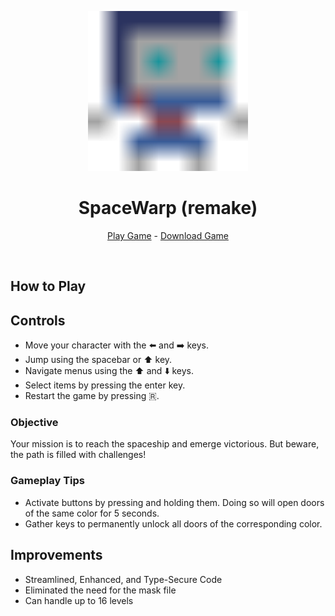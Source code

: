 <p align="center">
    <img src="https://raw.githubusercontent.com/ForkPrince/SpaceWarp/editor/img/menu/icon.png" width="256px" height="256px">
</p>

<h1 align="center">SpaceWarp (remake)</h1>

<p align="center">
    <a href="https://lmacrini.github.io/SpaceWarp-Remake">Play Game</a>
    -
    <a href="https://github.com/LMacrini/SpaceWarp-Remake/actions">Download Game</a>
</p>

<br>

## How to Play

## Controls

- Move your character with the ⬅️ and ➡️ keys.
- Jump using the spacebar or ⬆️ key.
- Navigate menus using the ⬆️ and ⬇️ keys.
- Select items by pressing the enter key.
- Restart the game by pressing 🇷.

### Objective

Your mission is to reach the spaceship and emerge victorious. But beware, the path is filled with challenges!

### Gameplay Tips

- Activate buttons by pressing and holding them. Doing so will open doors of the same color for 5 seconds.
- Gather keys to permanently unlock all doors of the corresponding color.

## Improvements

- Streamlined, Enhanced, and Type-Secure Code
- Eliminated the need for the mask file
- Can handle up to 16 levels

